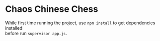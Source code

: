 # Chaos Chinese Chess

While first time running the project, use `npm install` to get dependencies installed  
before run `supervisor app.js`.
